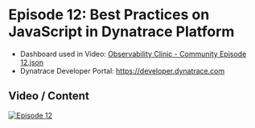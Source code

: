 # Episode 12: Best Practices on JavaScript in Dynatrace Platform

- Dashboard used in Video: [Observability Clinic - Community Episode 12.json](https://raw.githubusercontent.com/dynatrace-perfclinics/community-tips-tricks/main/ep12/Observability%20Clinic%20-%20Community%20Episode%2012.json)
- Dynatrace Developer Portal: https://developer.dynatrace.com

## Video / Content

[![Episode 12](https://img.youtube.com/vi/xZmMViYI6Wk/0.jpg)](https://www.youtube.com/watch?v=xZmMViYI6Wk)
